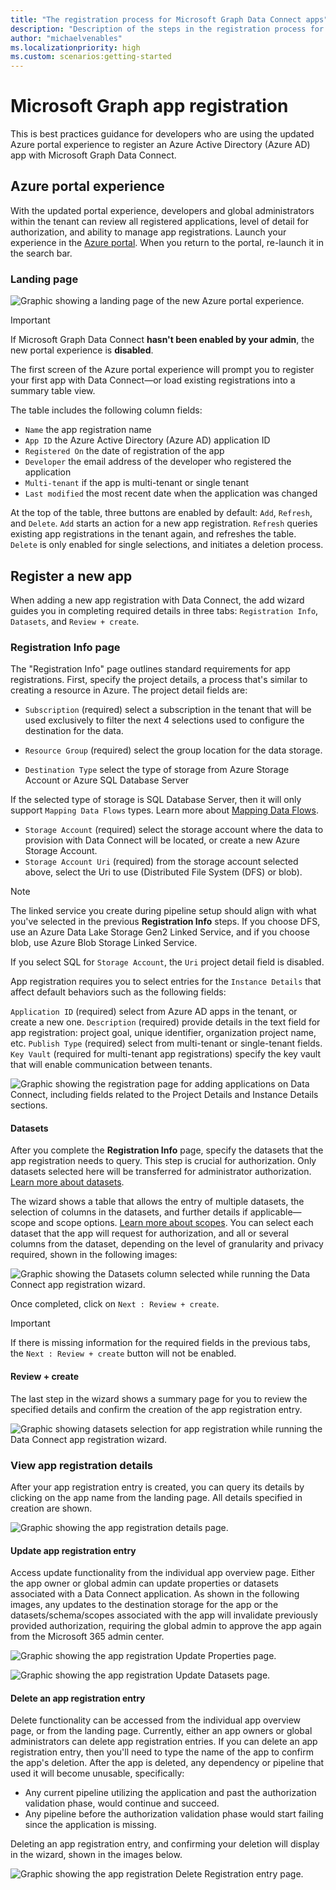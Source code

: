 ```yaml
---
title: "The registration process for Microsoft Graph Data Connect apps"
description: "Description of the steps in the registration process for Microsoft Graph Data Connect apps"
author: "michaelvenables"
ms.localizationpriority: high
ms.custom: scenarios:getting-started
---
```


# Microsoft Graph app registration

This is best practices guidance for developers who are using the updated Azure portal experience to register an Azure Active Directory (Azure AD) app with Microsoft Graph Data Connect.

## Azure portal experience

With the updated portal experience, developers and global administrators within the tenant can review all registered applications, level of detail for authorization, and ability to manage app registrations. Launch your experience in the [Azure portal](aka.ms/mgdcinazure). When you return to the portal, re-launch it in the search bar.

### Landing page


![Graphic showing a landing page of the new Azure portal experience.](images/app-registration-summary-table.png)

> [!IMPORTANT]
> If Microsoft Graph Data Connect **hasn't been enabled by your admin**, the new portal experience is **disabled**.

The first screen of the Azure portal experience will prompt you to register your first app with Data Connect—or load existing registrations into a summary table view. 

The table includes the following column fields:

- `Name` the app registration name
- `App ID` the Azure Active Directory (Azure AD) application ID
- `Registered On` the date of registration of the app
- `Developer` the email address of the developer who registered the application
- `Multi-tenant` if the app is multi-tenant or single tenant
- `Last modified` the most recent date when the application was changed

At the top of the table, three buttons are enabled by default: `Add`, `Refresh`, and `Delete`. `Add` starts an action for a new app registration. `Refresh` queries existing app registrations in the tenant again, and refreshes the table. `Delete` is only enabled for single selections, and initiates a deletion process.

## Register a new app

When adding a new app registration with Data Connect, the add wizard guides you in completing required details in three tabs: `Registration Info`, `Datasets`, and `Review + create`.

### Registration Info page

The "Registration Info" page outlines standard requirements for app registrations. First, specify the project details, a process that's similar to creating a resource in Azure. The project detail fields are:

- `Subscription` (required) select a subscription in the tenant that will be used exclusively to filter the next 4 selections used to configure the destination for the data.

- `Resource Group` (required) select the group location for the data storage.
- `Destination Type` select the type of storage from Azure Storage Account or Azure SQL Database Server

If the selected type of storage is SQL Database Server, then it will only support `Mapping Data Flows` types. Learn more about [Mapping Data Flows](https://learn.microsoft.com/azure/data-factory/concepts-data-flow-overview).

- `Storage Account` (required) select the storage account where the data to provision with Data Connect will be located, or create a new Azure Storage Account.
- `Storage Account Uri` (required) from the storage account selected above, select the Uri to use (Distributed File System (DFS) or blob).

> [!NOTE]
> The linked service you create during pipeline setup should align with what you've selected in the previous **Registration Info** steps. If you choose DFS, use an Azure Data Lake Storage Gen2 Linked Service, and if you choose blob, use Azure Blob Storage Linked Service.

If you select SQL for `Storage Account`, the `Uri` project detail field is disabled.

App registration requires you to select entries for the `Instance Details` that affect default behaviors such as the following fields:

`Application ID` (required) select from Azure AD apps in the tenant, or create a new one.
`Description` (required) provide details in the text field for app registration: project goal, unique identifier, organization project name, etc.
`Publish Type` (required) select from multi-tenant or single-tenant fields.
`Key Vault` (required for multi-tenant app registrations) specify the key vault that will enable communication between tenants.

![Graphic showing the registration page for adding applications on Data Connect, including fields related to the Project Details and Instance Details sections.](images/app-registration-create-registration-info.png)

#### Datasets

After you complete the **Registration Info** page, specify the datasets that the app registration needs to query. This step is crucial for authorization. Only datasets selected here will be transferred for administrator authorization. [Learn more about datasets](./data-connect-datasets).

The wizard shows a table that allows the entry of multiple datasets, the selection of columns in the datasets, and further details if applicable—scope and scope options. [Learn more about scopes](./data-connect-filtering#user-selection). You can select each dataset that the app will request for authorization, and all or several columns from the dataset, depending on the level of granularity and privacy required, shown in the following images:

![Graphic showing the Datasets column selected while running the Data Connect app registration wizard.](images/app-registration-create-datasets.png)

Once completed, click on `Next : Review + create`.

> [!IMPORTANT]
> If there is missing information for the required fields in the previous tabs, the `Next : Review + create` button will not be enabled.

#### Review + create

The last step in the wizard shows a summary page for you to review the specified details and confirm the creation of the app registration entry.

![Graphic showing datasets selection for app registration while running the Data Connect app registration wizard.](images/app-registration-create-review.png)

### View app registration details

After your app registration entry is created, you can query its details by clicking on the app name from the landing page. All details specified in creation are shown.

![Graphic showing the app registration details page.](images/app-registration-details-overview.png)

#### Update app registration entry

Access update functionality from the individual app overview page. Either the app owner or global admin can update properties or datasets associated with a Data Connect application. As shown in the following images, any updates to the destination storage for the app or the datasets/schema/scopes associated with the app will invalidate previously provided authorization, requiring the global admin to approve the app again from the Microsoft 365 admin center.

![Graphic showing the app registration Update Properties page.](images/app-registration-details-properties-update.png)

![Graphic showing the app registration Update Datasets page.](images/app-registration-details-datasets-update.png)

#### Delete an app registration entry

Delete functionality can be accessed from the individual app overview page, or from the landing page. Currently, either an app owners or global administrators can delete app registration entries. If you can delete an app registration entry, then you'll need to type the name of the app to confirm the app's deletion. After the app is deleted, any dependency or pipeline that used it will become unusable, specifically:

- Any current pipeline utilizing the application and past the authorization validation phase, would continue and succeed.
- Any pipeline before the authorization validation phase would start failing since the application is missing.

Deleting an app registration entry, and confirming your deletion will display in the wizard, shown in the images below.

![Graphic showing the app registration Delete Registration entry page.](images/app-registration-delete-confirmation.png)
